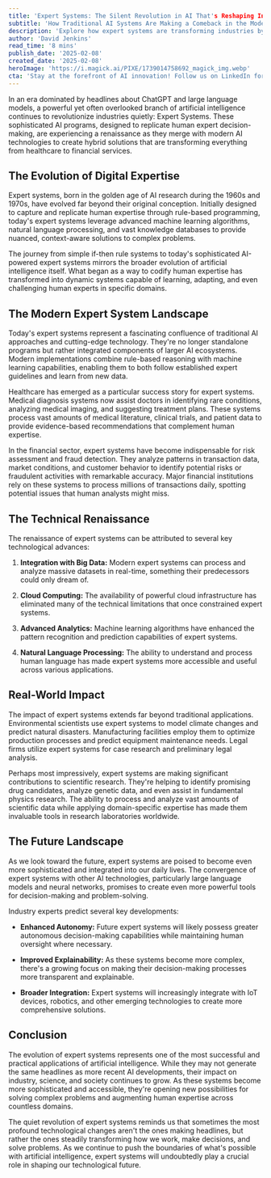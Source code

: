 ```yaml
---
title: 'Expert Systems: The Silent Revolution in AI That's Reshaping Industries'
subtitle: 'How Traditional AI Systems Are Making a Comeback in the Modern Era'
description: 'Explore how expert systems are transforming industries by merging with modern AI technologies. Discover their impact on healthcare, finance, and beyond, leveraging advanced algorithms and data analysis for nuanced solutions.'
author: 'David Jenkins'
read_time: '8 mins'
publish_date: '2025-02-08'
created_date: '2025-02-08'
heroImage: 'https://i.magick.ai/PIXE/1739014758692_magick_img.webp'
cta: 'Stay at the forefront of AI innovation! Follow us on LinkedIn for exclusive insights into how expert systems and emerging technologies are reshaping the future of industry and decision-making.'
---
```


In an era dominated by headlines about ChatGPT and large language models, a powerful yet often overlooked branch of artificial intelligence continues to revolutionize industries quietly: Expert Systems. These sophisticated AI programs, designed to replicate human expert decision-making, are experiencing a renaissance as they merge with modern AI technologies to create hybrid solutions that are transforming everything from healthcare to financial services.

## The Evolution of Digital Expertise

Expert systems, born in the golden age of AI research during the 1960s and 1970s, have evolved far beyond their original conception. Initially designed to capture and replicate human expertise through rule-based programming, today's expert systems leverage advanced machine learning algorithms, natural language processing, and vast knowledge databases to provide nuanced, context-aware solutions to complex problems.

The journey from simple if-then rule systems to today's sophisticated AI-powered expert systems mirrors the broader evolution of artificial intelligence itself. What began as a way to codify human expertise has transformed into dynamic systems capable of learning, adapting, and even challenging human experts in specific domains.

## The Modern Expert System Landscape

Today's expert systems represent a fascinating confluence of traditional AI approaches and cutting-edge technology. They're no longer standalone programs but rather integrated components of larger AI ecosystems. Modern implementations combine rule-based reasoning with machine learning capabilities, enabling them to both follow established expert guidelines and learn from new data.

Healthcare has emerged as a particular success story for expert systems. Medical diagnosis systems now assist doctors in identifying rare conditions, analyzing medical imaging, and suggesting treatment plans. These systems process vast amounts of medical literature, clinical trials, and patient data to provide evidence-based recommendations that complement human expertise.

In the financial sector, expert systems have become indispensable for risk assessment and fraud detection. They analyze patterns in transaction data, market conditions, and customer behavior to identify potential risks or fraudulent activities with remarkable accuracy. Major financial institutions rely on these systems to process millions of transactions daily, spotting potential issues that human analysts might miss.

## The Technical Renaissance

The renaissance of expert systems can be attributed to several key technological advances:

1. **Integration with Big Data:** Modern expert systems can process and analyze massive datasets in real-time, something their predecessors could only dream of.

2. **Cloud Computing:** The availability of powerful cloud infrastructure has eliminated many of the technical limitations that once constrained expert systems.

3. **Advanced Analytics:** Machine learning algorithms have enhanced the pattern recognition and prediction capabilities of expert systems.

4. **Natural Language Processing:** The ability to understand and process human language has made expert systems more accessible and useful across various applications.

## Real-World Impact

The impact of expert systems extends far beyond traditional applications. Environmental scientists use expert systems to model climate changes and predict natural disasters. Manufacturing facilities employ them to optimize production processes and predict equipment maintenance needs. Legal firms utilize expert systems for case research and preliminary legal analysis.

Perhaps most impressively, expert systems are making significant contributions to scientific research. They're helping to identify promising drug candidates, analyze genetic data, and even assist in fundamental physics research. The ability to process and analyze vast amounts of scientific data while applying domain-specific expertise has made them invaluable tools in research laboratories worldwide.

## The Future Landscape

As we look toward the future, expert systems are poised to become even more sophisticated and integrated into our daily lives. The convergence of expert systems with other AI technologies, particularly large language models and neural networks, promises to create even more powerful tools for decision-making and problem-solving.

Industry experts predict several key developments:

- **Enhanced Autonomy:** Future expert systems will likely possess greater autonomous decision-making capabilities while maintaining human oversight where necessary.

- **Improved Explainability:** As these systems become more complex, there's a growing focus on making their decision-making processes more transparent and explainable.

- **Broader Integration:** Expert systems will increasingly integrate with IoT devices, robotics, and other emerging technologies to create more comprehensive solutions.

## Conclusion

The evolution of expert systems represents one of the most successful and practical applications of artificial intelligence. While they may not generate the same headlines as more recent AI developments, their impact on industry, science, and society continues to grow. As these systems become more sophisticated and accessible, they're opening new possibilities for solving complex problems and augmenting human expertise across countless domains.

The quiet revolution of expert systems reminds us that sometimes the most profound technological changes aren't the ones making headlines, but rather the ones steadily transforming how we work, make decisions, and solve problems. As we continue to push the boundaries of what's possible with artificial intelligence, expert systems will undoubtedly play a crucial role in shaping our technological future.